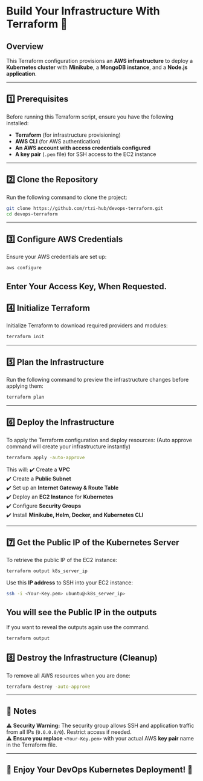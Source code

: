 # Build Your Infrastructure With Terraform 🚀

## Overview
This Terraform configuration provisions an **AWS infrastructure** to deploy a **Kubernetes cluster** with **Minikube**, a **MongoDB instance**, and a **Node.js application**.

---

## 1️⃣ Prerequisites
Before running this Terraform script, ensure you have the following installed:

- **Terraform** (for infrastructure provisioning)
- **AWS CLI** (for AWS authentication)
- **An AWS account with access credentials configured**
- **A key pair** (`.pem` file) for SSH access to the EC2 instance

---

## 2️⃣ Clone the Repository
Run the following command to clone the project:

```bash
git clone https://github.com/rtzi-hub/devops-terraform.git
cd devops-terraform
```

---

## 3️⃣ Configure AWS Credentials
Ensure your AWS credentials are set up:

```bash
aws configure
```
Enter Your Access Key, When Requested.
---

## 4️⃣ Initialize Terraform
Initialize Terraform to download required providers and modules:

```bash
terraform init
```

---

## 5️⃣ Plan the Infrastructure
Run the following command to preview the infrastructure changes before applying them:

```bash
terraform plan
```

---

## 6️⃣ Deploy the Infrastructure
To apply the Terraform configuration and deploy resources:
(Auto approve command will create your infrastructure instantly)
```bash
terraform apply -auto-approve
```

This will:
✔️ Create a **VPC**  
✔️ Create a **Public Subnet**  
✔️ Set up an **Internet Gateway & Route Table**  
✔️ Deploy an **EC2 Instance** for **Kubernetes**  
✔️ Configure **Security Groups**  
✔️ Install **Minikube, Helm, Docker, and Kubernetes CLI**  

---

## 7️⃣ Get the Public IP of the Kubernetes Server
To retrieve the public IP of the EC2 instance:

```bash
terraform output k8s_server_ip
```

Use this **IP address** to SSH into your EC2 instance:

```bash
ssh -i <Your-Key.pem> ubuntu@<k8s_server_ip>
```
You will see the Public IP in the outputs
---
If you want to reveal the outputs again use the command.
```bash
terraform output
```
## 8️⃣ Destroy the Infrastructure (Cleanup)
To remove all AWS resources when you are done:

```bash
terraform destroy -auto-approve
```
---

## 📌 Notes
⚠️ **Security Warning:** The security group allows SSH and application traffic from all IPs (`0.0.0.0/0`). Restrict access if needed.  
⚠️ **Ensure you replace** `<Your-Key.pem>` with your actual AWS **key pair** name in the Terraform file.  

---

## 🚀 Enjoy Your DevOps Kubernetes Deployment! 🚀

